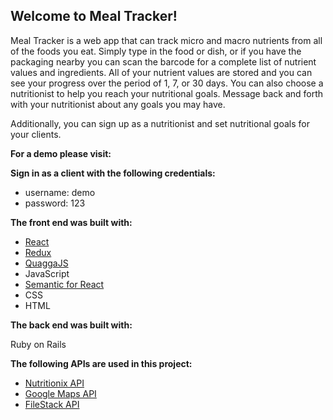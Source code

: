 ## Welcome to Meal Tracker!

Meal Tracker is a web app that can track micro and macro nutrients from all of the foods you eat. Simply type in the food or dish, or if you have the packaging nearby you can scan the barcode for a complete list of nutrient values and ingredients. All of your nutrient values are stored and you can see your progress over the period of 1, 7, or 30 days. You can also choose a nutritionist to help you reach your nutritional goals. Message back and forth with your nutritionist about any goals you may have.

Additionally, you can sign up as a nutritionist and set nutritional goals for your clients.

**For a demo please visit:**

**Sign in as a client with the following credentials:**

* username: demo
* password: 123

**The front end was built with:**

* [React](https://reactjs.org/)
* [Redux](https://redux.js.org/)
* [QuaggaJS](https://serratus.github.io/quaggaJS/)
* JavaScript
* [Semantic for React](https://react.semantic-ui.com/)
* CSS
* HTML

**The back end was built with:**

Ruby on Rails

**The following APIs are used in this project:**

* [Nutritionix API](https://www.nutritionix.com/)
* [Google Maps API](https://developers.google.com/maps/)
* [FileStack API](https://www.filestack.com/docs)
